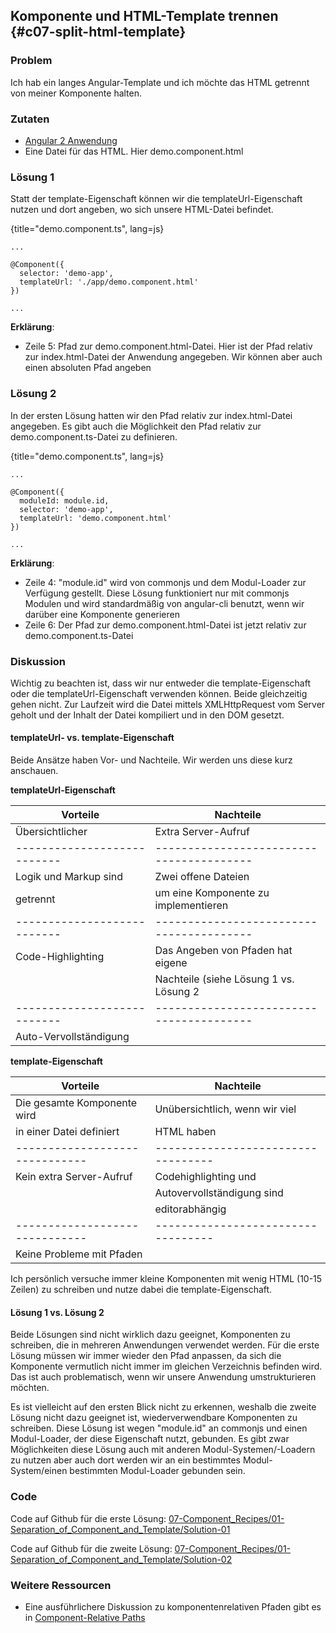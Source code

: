 ## Komponente und HTML-Template trennen {#c07-split-html-template}

### Problem

Ich hab ein langes Angular-Template und ich möchte das HTML getrennt von meiner Komponente halten.

### Zutaten
* [Angular 2 Anwendung](#c02-angular-app)
* Eine Datei für das HTML. Hier demo.component.html

### Lösung 1

Statt der template-Eigenschaft können wir die templateUrl-Eigenschaft nutzen und dort angeben, wo sich unsere HTML-Datei befindet.

{title="demo.component.ts", lang=js}
```
...

@Component({
  selector: 'demo-app',
  templateUrl: './app/demo.component.html'
})

...
```

__Erklärung__:

* Zeile 5: Pfad zur demo.component.html-Datei. Hier ist der Pfad relativ zur index.html-Datei der Anwendung angegeben. Wir können aber auch einen absoluten Pfad angeben

### Lösung 2

In der ersten Lösung hatten wir den Pfad relativ zur index.html-Datei angegeben.
Es gibt auch die Möglichkeit den Pfad relativ zur demo.component.ts-Datei zu definieren.

{title="demo.component.ts", lang=js}
```
...

@Component({
  moduleId: module.id,
  selector: 'demo-app',
  templateUrl: 'demo.component.html'
})

...
```

__Erklärung__:

* Zeile 4: "module.id" wird von commonjs und dem Modul-Loader zur Verfügung gestellt. Diese Lösung funktioniert nur mit commonjs Modulen und wird standardmäßig von angular-cli benutzt, wenn wir darüber eine Komponente generieren
* Zeile 6: Der Pfad zur demo.component.html-Datei ist jetzt relativ zur demo.component.ts-Datei

### Diskussion

Wichtig zu beachten ist, dass wir nur entweder die template-Eigenschaft oder die templateUrl-Eigenschaft verwenden können.
Beide gleichzeitig gehen nicht.
Zur Laufzeit wird die Datei mittels XMLHttpRequest vom Server geholt und der Inhalt der Datei kompiliert und in den DOM gesetzt.

#### templateUrl- vs. template-Eigenschaft

Beide Ansätze haben Vor- und Nachteile.
Wir werden uns diese kurz anschauen.

__templateUrl-Eigenschaft__

| Vorteile                  | Nachteile                              |
|---------------------------|----------------------------------------|
| Übersichtlicher           | Extra Server-Aufruf                    |
|---------------------------|----------------------------------------|
| Logik und Markup sind     | Zwei offene Dateien                    |
| getrennt                  | um eine Komponente zu implementieren   |
|---------------------------|----------------------------------------|
| Code-Highlighting         | Das Angeben von Pfaden hat eigene      |
|                           | Nachteile (siehe Lösung 1 vs. Lösung 2 |
|---------------------------|----------------------------------------|
| Auto-Vervollständigung    |                                        |

__template-Eigenschaft__

| Vorteile                     | Nachteile                        |
|------------------------------|----------------------------------|
| Die gesamte Komponente wird  | Unübersichtlich, wenn wir viel   |
| in einer Datei definiert     | HTML haben                       |
|------------------------------|----------------------------------|
| Kein extra Server-Aufruf     | Codehighlighting und             |
|                              | Autovervollständigung sind       |
|                              | editorabhängig                   |
|------------------------------|----------------------------------|
| Keine Probleme mit Pfaden    |                                  |

Ich persönlich versuche immer kleine Komponenten mit wenig HTML (10-15 Zeilen) zu schreiben und nutze dabei die template-Eigenschaft.

#### Lösung 1 vs. Lösung 2

Beide Lösungen sind nicht wirklich dazu geeignet, Komponenten zu schreiben, die in mehreren Anwendungen verwendet werden.
Für die erste Lösung müssen wir immer wieder den Pfad anpassen, da sich die Komponente vermutlich nicht immer im gleichen Verzeichnis befinden wird.
Das ist auch problematisch, wenn wir unsere Anwendung umstrukturieren möchten.

Es ist vielleicht auf den ersten Blick nicht zu erkennen, weshalb die zweite Lösung nicht dazu geeignet ist, wiederverwendbare Komponenten zu schreiben.
Diese Lösung ist wegen "module.id" an commonjs und einen Modul-Loader, der diese Eigenschaft nutzt, gebunden.
Es gibt zwar Möglichkeiten diese Lösung auch mit anderen Modul-Systemen/-Loadern zu nutzen aber auch dort werden wir an ein bestimmtes Modul-System/einen bestimmten Modul-Loader gebunden sein.

### Code

Code auf Github für die erste Lösung: [07-Component\_Recipes/01-Separation\_of\_Component\_and\_Template/Solution-01](https://github.com/jsperts/angular2_kochbuch_code/tree/master/07-Component_Recipes/01-Separation_of_Component_and_Template/Solution-01)

Code auf Github für die zweite Lösung: [07-Component\_Recipes/01-Separation\_of\_Component\_and\_Template/Solution-02](https://github.com/jsperts/angular2_kochbuch_code/tree/master/07-Component_Recipes/01-Separation_of_Component_and_Template/Solution-02)

### Weitere Ressourcen

* Eine ausführlichere Diskussion zu komponentenrelativen Pfaden gibt es in [Component-Relative Paths](https://angular.io/docs/ts/latest/cookbook/component-relative-paths.html)

